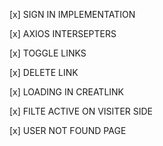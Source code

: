 [x] SIGN IN IMPLEMENTATION

[x] AXIOS INTERSEPTERS

[x] TOGGLE LINKS

[x] DELETE LINK

[x] LOADING IN CREATLINK

[x] FILTE ACTIVE ON VISITER SIDE

[x] USER NOT FOUND PAGE
